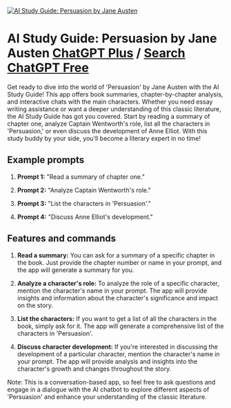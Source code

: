 
[![AI Study Guide: Persuasion by Jane Austen](https://files.oaiusercontent.com/file-MGKbA8VE8Il1WeiP4LyyxNam?se=2123-10-16T19%3A06%3A05Z&sp=r&sv=2021-08-06&sr=b&rscc=max-age%3D31536000%2C%20immutable&rscd=attachment%3B%20filename%3D25f5756c-f481-43bc-aa8c-aadb7df39c83.png&sig=xnBdJnbc3FyNYs9mWpwY5K7ZaMCCQSup4k2xD3rf3Lg%3D)](https://chat.openai.com/g/g-L7WnciCE3-ai-study-guide-persuasion-by-jane-austen)

# AI Study Guide: Persuasion by Jane Austen [ChatGPT Plus](https://chat.openai.com/g/g-L7WnciCE3-ai-study-guide-persuasion-by-jane-austen) / [Search ChatGPT Free](https://gptcall.net/index.html#/?search=AI%20Study%20Guide%3A%20Persuasion%20by%20Jane%20Austen)

Get ready to dive into the world of 'Persuasion' by Jane Austen with the AI Study Guide! This app offers book summaries, chapter-by-chapter analysis, and interactive chats with the main characters. Whether you need essay writing assistance or want a deeper understanding of this classic literature, the AI Study Guide has got you covered. Start by reading a summary of chapter one, analyze Captain Wentworth's role, list all the characters in 'Persuasion,' or even discuss the development of Anne Elliot. With this study buddy by your side, you'll become a literary expert in no time!

## Example prompts

1. **Prompt 1:** "Read a summary of chapter one."

2. **Prompt 2:** "Analyze Captain Wentworth's role."

3. **Prompt 3:** "List the characters in 'Persuasion'."

4. **Prompt 4:** "Discuss Anne Elliot's development."

## Features and commands

1. **Read a summary:** You can ask for a summary of a specific chapter in the book. Just provide the chapter number or name in your prompt, and the app will generate a summary for you.

2. **Analyze a character's role:** To analyze the role of a specific character, mention the character's name in your prompt. The app will provide insights and information about the character's significance and impact on the story.

3. **List the characters:** If you want to get a list of all the characters in the book, simply ask for it. The app will generate a comprehensive list of the characters in 'Persuasion'.

4. **Discuss character development:** If you're interested in discussing the development of a particular character, mention the character's name in your prompt. The app will provide analysis and insights into the character's growth and changes throughout the story.

Note: This is a conversation-based app, so feel free to ask questions and engage in a dialogue with the AI chatbot to explore different aspects of 'Persuasion' and enhance your understanding of the classic literature.


